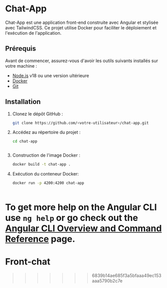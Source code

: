 
# Chat-App

Chat-App est une application front-end construite avec Angular et stylisée avec TailwindCSS. Ce projet utilise Docker pour faciliter le déploiement et l'exécution de l'application.

## Prérequis

Avant de commencer, assurez-vous d'avoir les outils suivants installés sur votre machine :

- [Node.js](https://nodejs.org/) v18 ou une version ultérieure
- [Docker](https://www.docker.com/)
- [Git](https://git-scm.com/)

## Installation

1. Clonez le dépôt GitHub :

   ```bash
   git clone https://github.com/<votre-utilisateur>/chat-app.git


2. Accédez au répertoire du projet  :

   ```bash
   cd chat-app



3. Construction de l'image Docker :

   ```bash
   docker build -t chat-app .

4. Exécution du conteneur Docker:

   ```bash
   docker run -p 4200:4200 chat-app
   


To get more help on the Angular CLI use `ng help` or go check out the [Angular CLI Overview and Command Reference](https://angular.io/cli) page.
=======
# Front-chat
>>>>>>> 6839b14ae685f3a5bfaaa49ec153aaa5790b2c7e
